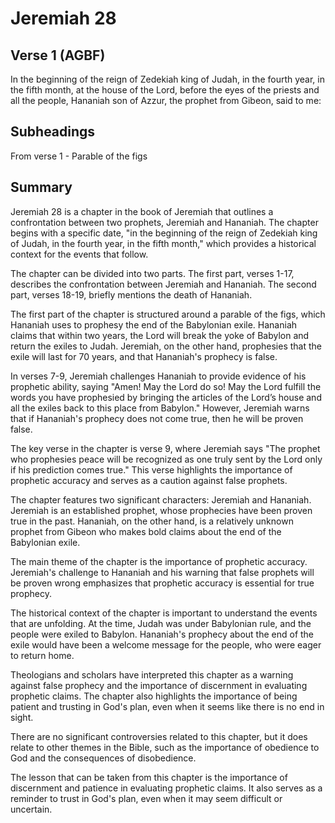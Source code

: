 # Jeremiah 28

## Verse 1 (AGBF)

In the beginning of the reign of Zedekiah king of Judah, in the fourth year, in the fifth month, at the house of the Lord, before the eyes of the priests and all the people, Hananiah son of Azzur, the prophet from Gibeon, said to me:

## Subheadings

From verse 1 - Parable of the figs

## Summary

Jeremiah 28 is a chapter in the book of Jeremiah that outlines a confrontation between two prophets, Jeremiah and Hananiah. The chapter begins with a specific date, "in the beginning of the reign of Zedekiah king of Judah, in the fourth year, in the fifth month," which provides a historical context for the events that follow.

The chapter can be divided into two parts. The first part, verses 1-17, describes the confrontation between Jeremiah and Hananiah. The second part, verses 18-19, briefly mentions the death of Hananiah.

The first part of the chapter is structured around a parable of the figs, which Hananiah uses to prophesy the end of the Babylonian exile. Hananiah claims that within two years, the Lord will break the yoke of Babylon and return the exiles to Judah. Jeremiah, on the other hand, prophesies that the exile will last for 70 years, and that Hananiah's prophecy is false.

In verses 7-9, Jeremiah challenges Hananiah to provide evidence of his prophetic ability, saying "Amen! May the Lord do so! May the Lord fulfill the words you have prophesied by bringing the articles of the Lord’s house and all the exiles back to this place from Babylon." However, Jeremiah warns that if Hananiah's prophecy does not come true, then he will be proven false.

The key verse in the chapter is verse 9, where Jeremiah says "The prophet who prophesies peace will be recognized as one truly sent by the Lord only if his prediction comes true." This verse highlights the importance of prophetic accuracy and serves as a caution against false prophets.

The chapter features two significant characters: Jeremiah and Hananiah. Jeremiah is an established prophet, whose prophecies have been proven true in the past. Hananiah, on the other hand, is a relatively unknown prophet from Gibeon who makes bold claims about the end of the Babylonian exile.

The main theme of the chapter is the importance of prophetic accuracy. Jeremiah's challenge to Hananiah and his warning that false prophets will be proven wrong emphasizes that prophetic accuracy is essential for true prophecy.

The historical context of the chapter is important to understand the events that are unfolding. At the time, Judah was under Babylonian rule, and the people were exiled to Babylon. Hananiah's prophecy about the end of the exile would have been a welcome message for the people, who were eager to return home.

Theologians and scholars have interpreted this chapter as a warning against false prophecy and the importance of discernment in evaluating prophetic claims. The chapter also highlights the importance of being patient and trusting in God's plan, even when it seems like there is no end in sight.

There are no significant controversies related to this chapter, but it does relate to other themes in the Bible, such as the importance of obedience to God and the consequences of disobedience.

The lesson that can be taken from this chapter is the importance of discernment and patience in evaluating prophetic claims. It also serves as a reminder to trust in God's plan, even when it may seem difficult or uncertain.